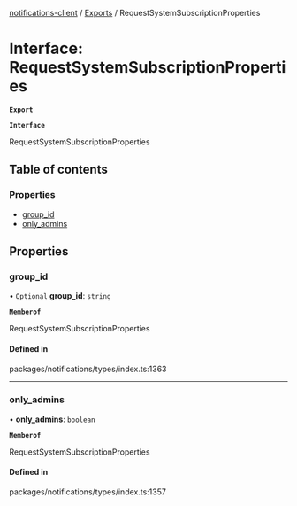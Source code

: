 [notifications-client](../README.md) / [Exports](../modules.md) / RequestSystemSubscriptionProperties

# Interface: RequestSystemSubscriptionProperties

**`Export`**

**`Interface`**

RequestSystemSubscriptionProperties

## Table of contents

### Properties

- [group\_id](RequestSystemSubscriptionProperties.md#group_id)
- [only\_admins](RequestSystemSubscriptionProperties.md#only_admins)

## Properties

### group\_id

• `Optional` **group\_id**: `string`

**`Memberof`**

RequestSystemSubscriptionProperties

#### Defined in

packages/notifications/types/index.ts:1363

___

### only\_admins

• **only\_admins**: `boolean`

**`Memberof`**

RequestSystemSubscriptionProperties

#### Defined in

packages/notifications/types/index.ts:1357
